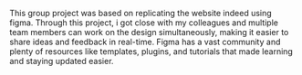 This  group project was based on replicating the website indeed using figma. Through this project, i got close with my colleagues and multiple team members can work on the design simultaneously, making it easier to share ideas and feedback in real-time.
Figma has a vast community and plenty of resources like templates, plugins, and tutorials that made learning and staying updated easier. 

